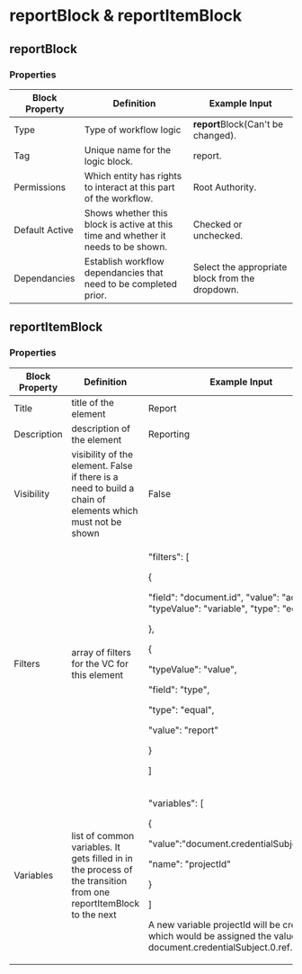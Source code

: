# reportBlock & reportItemBlock

## reportBlock

### Properties

| Block Property | Definition                                                                        | Example Input                                   |
| -------------- | --------------------------------------------------------------------------------- | ----------------------------------------------- |
| Type           | Type of workflow logic                                                            | **report**Block(Can't be changed).              |
| Tag            | Unique name for the logic block.                                                  | report.                                         |
| Permissions    | Which entity has rights to interact at this part of the workflow.                 | Root Authority.                                 |
| Default Active | Shows whether this block is active at this time and whether it needs to be shown. | Checked or unchecked.                           |
| Dependancies   | Establish workflow dependancies that need to be completed prior.                  | Select the appropriate block from the dropdown. |

## reportItemBlock

### Properties

| Block Property | Definition                                                                                                        | Example Input                                                                                                                                                                                                                                                        |
| -------------- | ----------------------------------------------------------------------------------------------------------------- | -------------------------------------------------------------------------------------------------------------------------------------------------------------------------------------------------------------------------------------------------------------------- |
| Title          | title of the element                                                                                              | Report                                                                                                                                                                                                                                                               |
| Description    | description of the element                                                                                        | Reporting                                                                                                                                                                                                                                                            |
| Visibility     | visibility of the element. False if there is a need to build a chain of elements which must not be shown          | False                                                                                                                                                                                                                                                                |
| Filters        | array of filters for the VC for this element                                                                      | <p>"filters": [ </p><p>{ </p><p>"field": "document.id", "value": "actionId", "typeValue": "variable", "type": "equal" </p><p>}, </p><p>{ </p><p>"typeValue": "value", </p><p>"field": "type", </p><p>"type": "equal", </p><p>"value": "report" </p><p>} </p><p>]</p> |
| Variables      | list of common variables. It gets filled in in the process of the transition from one reportItemBlock to the next | <p>"variables": [</p><p> { </p><p>"value":"document.credentialSubject.0.ref", </p><p>"name": "projectId"</p><p> } </p><p>]</p><p>A new variable projectId will be created which would be assigned the value from document.credentialSubject.0.ref.</p>               |

